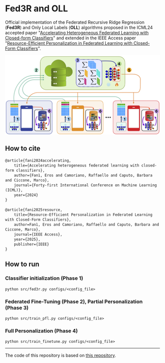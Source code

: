 # Fed3R and OLL
Official implementation of the Federated Recursive Ridge Regression (**Fed3R**) and Only Local Labels (**OLL**) algorithms proposed in the ICML24 accepted paper "[Accelerating Heterogeneous Federated Learning with Closed-form Classifiers](https://arxiv.org/pdf/2406.01116)" and extended in the IEEE Access paper "[Resource-Efficient Personalization in Federated Learning with Closed-Form Classifiers](https://ieeexplore.ieee.org/stamp/stamp.jsp?arnumber=10946159)".

![teaser](teaser.png)

## How to cite

```
@article{fani2024accelerating,
    title={Accelerating heterogeneous federated learning with closed-form classifiers},
    author={Fanì, Eros and Camoriano, Raffaello and Caputo, Barbara and Ciccone, Marco},
    journal={Forty-first International Conference on Machine Learning (ICML)},
    year={2024}
}

@article{fani2025resource,
    title={Resource-Efficient Personalization in Federated Learning with Closed-Form Classifiers},
    author=Fanì, Eros and Camoriano, Raffaello and Caputo, Barbara and Ciccone, Marco},
    journal={IEEE Access},
    year={2025},
    publisher={IEEE}
}
```

## How to run

### Classifier initialization (Phase 1)

```
python src/fed3r.py configs/<config_file>
```

### Federated Fine-Tuning (Phase 2), Partial Personalization (Phase 3)

```
python src/train_pfl.py configs/<config_file>
```

### Full Personalization (Phase 4)

```
python src/train_finetune.py configs/<config_file>
```

----

The code of this repository is based on [this repository](https://github.com/facebookresearch/FL_partial_personalization).